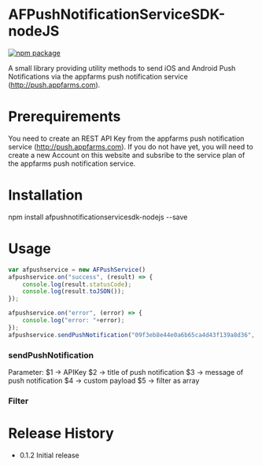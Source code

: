 AFPushNotificationServiceSDK-nodeJS
=========

[![npm package](https://nodei.co/npm/afpushnotificationservicesdk-nodejs.png?downloads=true&downloadRank=true&stars=true)](https://www.npmjs.com/package/afpushnotificationservicesdk-nodejs)

A small library providing utility methods to send iOS and Android Push Notifications via the appfarms push notification service (http://push.appfarms.com).

# Prerequirements
You need to create an REST API Key from the appfarms push notification service (http://push.appfarms.com). If you do not have yet, you will
need to create a new Account on this website and subsribe to the service plan of the appfarms push notification service.

# Installation

  npm install afpushnotificationservicesdk-nodejs --save

# Usage
```javascript
var afpushservice = new AFPushService()
afpushservice.on("success", (result) => {
    console.log(result.statusCode);
    console.log(result.toJSON());
});

afpushservice.on("error", (error) => {
    console.log("error: "+error);
});
afpushservice.sendPushNotification("09f3eb8e44e0a6b65ca4d43f139a8d36", "Noch ein Test", "Neue Nachricht", {}, null);
```

### sendPushNotification

Parameter:
$1 -> APIKey
$2 -> title of push notification
$3 -> message of push notification
$4 -> custom payload
$5 -> filter as array

### Filter



# Release History

* 0.1.2 Initial release